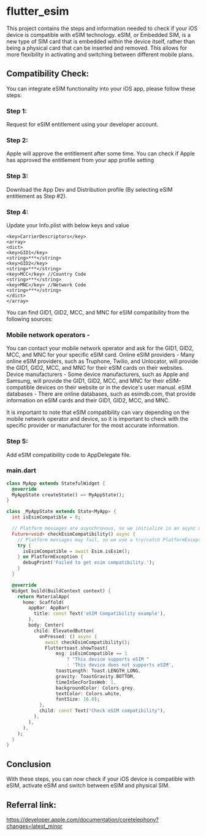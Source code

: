 # flutter_esim

This project contains the steps and information needed to check if your iOS device
is compatible with eSIM technology. eSIM, or Embedded SIM, is a new type of SIM card that is
embedded within the device itself, rather than being a physical card that can be inserted and removed.
This allows for more flexibility in activating and switching between different mobile plans.

## Compatibility Check:
You can integrate eSIM functionality into your iOS app, please follow these steps:
### Step 1:
Request for eSIM entitlement using your developer account.

### Step 2:
Apple will approve the entitlement after some time. You can check if Apple has approved the entitlement from your app profile setting

### Step 3:
Download the App Dev and Distribution profile (By selecting eSIM entitlement as Step #2).

### Step 4:
Update your Info.plist with below keys and value

```
<key>CarrierDescriptors</key>
<array>
<dict>
<key>GID1</key>
<string>***</string>
<key>GID2</key>
<string>***</string>
<key>MCC</key> //Country Code
<string>***</string>
<key>MNC</key> //Network Code
<string>***</string>
</dict>
</array>
```
You can find GID1, GID2, MCC, and MNC for eSIM compatibility from the following sources:

### Mobile network operators - 

You can contact your mobile network operator and ask for the GID1, GID2, MCC, and MNC for your specific eSIM card.
Online eSIM providers - Many online eSIM providers, such as Truphone, Twilio, and Unlocator, will provide the GID1, GID2, MCC, and MNC for their eSIM cards on their websites.
Device manufacturers - Some device manufacturers, such as Apple and Samsung, will provide the GID1, GID2, MCC, and MNC for their eSIM-compatible devices on their website or in the device's user manual.
eSIM databases - There are online databases, such as esimdb.com, that provide information on eSIM cards and their GID1, GID2, MCC, and MNC.

It is important to note that eSIM compatibility can vary depending on the mobile network operator
and device, so it is important to check with the specific provider or manufacturer for the most
accurate information.

### Step 5:
Add eSIM compatibility code to AppDelegate file.

### main.dart
```dart
class MyApp extends StatefulWidget {
  @override
  MyAppState createState() => MyAppState();
}

class _MyAppState extends State<MyApp> {
  int isEsimCompatible = 0;

  // Platform messages are asynchronous, so we initialize in an async method.
  Future<void> checkEsimCompatibility() async {
    // Platform messages may fail, so we use a try/catch PlatformException.
    try {
      isEsimCompatible = await Esim.isEsim();
    } on PlatformException {
      debugPrint('Failed to get esim compatibility.');
    }
  }

  @override
  Widget build(BuildContext context) {
    return MaterialApp(
      home: Scaffold(
        appBar: AppBar(
          title: const Text('eSIM Compatibility example'),
        ),
        body: Center(
          child: ElevatedButton(
            onPressed: () async {
              await checkEsimCompatibility();
              Fluttertoast.showToast(
                  msg: isEsimCompatible == 1
                      ? "This device supports eSIM "
                      : 'This device does not supports eSIM',
                  toastLength: Toast.LENGTH_LONG,
                  gravity: ToastGravity.BOTTOM,
                  timeInSecForIosWeb: 1,
                  backgroundColor: Colors.grey,
                  textColor: Colors.white,
                  fontSize: 16.0);
            },
            child: const Text("Check eSIM compatibility"),
          ),
        ),
      ),
    );
  }
}
```


## Conclusion

With these steps, you can now check if your iOS device is compatible with eSIM,
activate eSIM and switch between eSIM and physical SIM.

## Referral link:
https://developer.apple.com/documentation/coretelephony?changes=latest_minor




